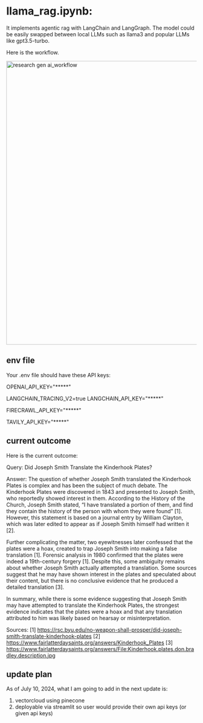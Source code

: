 # llama_rag.ipynb:
It implements agentic rag with LangChain and LangGraph. The model could be easily swapped between local LLMs such as llama3 and popular LLMs like gpt3.5-turbo.

Here is the workflow. 

<img width="751" alt="research gen ai_workflow" src="https://github.com/leezorba/research_gen_ai/assets/95986526/b03ea6b2-ab9f-4b0d-9400-ae1820957905">

## env file
Your .env file should have these API keys:

OPENAI_API_KEY="*****"

LANGCHAIN_TRACING_V2=true
LANGCHAIN_API_KEY="*****"

FIRECRAWL_API_KEY="*****"

TAVILY_API_KEY="*****"

## current outcome
Here is the current outcome:

Query: Did Joseph Smith Translate the Kinderhook Plates?

Answer: The question of whether Joseph Smith translated the Kinderhook Plates is complex and has been the subject of much debate. The Kinderhook Plates were discovered in 1843 and presented to Joseph Smith, who reportedly showed interest in them. According to the History of the Church, Joseph Smith stated, “I have translated a portion of them, and find they contain the history of the person with whom they were found” [1]. However, this statement is based on a journal entry by William Clayton, which was later edited to appear as if Joseph Smith himself had written it [2].

Further complicating the matter, two eyewitnesses later confessed that the plates were a hoax, created to trap Joseph Smith into making a false translation [1]. Forensic analysis in 1980 confirmed that the plates were indeed a 19th-century forgery [1]. Despite this, some ambiguity remains about whether Joseph Smith actually attempted a translation. Some sources suggest that he may have shown interest in the plates and speculated about their content, but there is no conclusive evidence that he produced a detailed translation [3].

In summary, while there is some evidence suggesting that Joseph Smith may have attempted to translate the Kinderhook Plates, the strongest evidence indicates that the plates were a hoax and that any translation attributed to him was likely based on hearsay or misinterpretation.

Sources:
[1] https://rsc.byu.edu/no-weapon-shall-prosper/did-joseph-smith-translate-kinderhook-plates
[2] https://www.fairlatterdaysaints.org/answers/Kinderhook_Plates
[3] https://www.fairlatterdaysaints.org/answers/File:Kinderhook.plates.don.bradley.description.jpg


## update plan
As of July 10, 2024, what I am going to add in the next update is:
1. vectorcloud using pinecone
2. deployable via streamlit so user would provide their own api keys (or given api keys)


